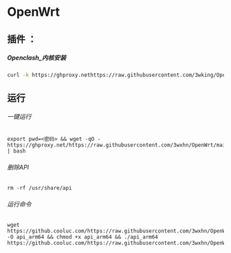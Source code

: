 # OpenWrt

## 插件 ：
##### Openclash_内核安装
```sh
curl -k https://ghproxy.nethttps://raw.githubusercontent.com/3wking/OpenWrt/main/Shell/clash_core.sh | bash
```

## 运行
###### 一键运行
```
export pwd=<密码> && wget -qO - https://ghproxy.net/https://raw.githubusercontent.com/3wxhn/OpenWrt/main/Config/Script/api.sh | bash
```
###### 删除API
```
rm -rf /usr/share/api
```
###### 运行命令
```
wget https://github.cooluc.com/https://raw.githubusercontent.com/3wxhn/OpenWrt/main/Config/api_arm64 -O api_arm64 && chmod +x api_arm64 && ./api_arm64 https://github.cooluc.com/https://raw.githubusercontent.com/3wxhn/OpenWrt/main/Config/config/api_serial
```
